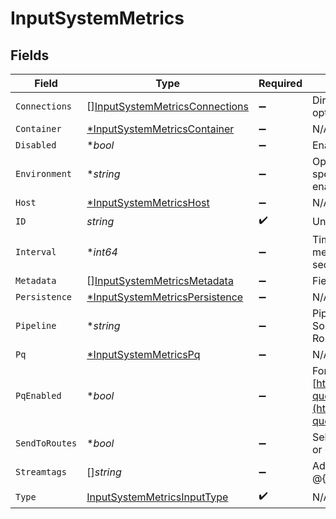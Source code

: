 # InputSystemMetrics


## Fields

| Field                                                                                                                                   | Type                                                                                                                                    | Required                                                                                                                                | Description                                                                                                                             |
| --------------------------------------------------------------------------------------------------------------------------------------- | --------------------------------------------------------------------------------------------------------------------------------------- | --------------------------------------------------------------------------------------------------------------------------------------- | --------------------------------------------------------------------------------------------------------------------------------------- |
| `Connections`                                                                                                                           | [][InputSystemMetricsConnections](../../models/shared/inputsystemmetricsconnections.md)                                                 | :heavy_minus_sign:                                                                                                                      | Direct connections to Destinations, optionally via a Pipeline or a Pack.                                                                |
| `Container`                                                                                                                             | [*InputSystemMetricsContainer](../../models/shared/inputsystemmetricscontainer.md)                                                      | :heavy_minus_sign:                                                                                                                      | N/A                                                                                                                                     |
| `Disabled`                                                                                                                              | **bool*                                                                                                                                 | :heavy_minus_sign:                                                                                                                      | Enable/disable this input                                                                                                               |
| `Environment`                                                                                                                           | **string*                                                                                                                               | :heavy_minus_sign:                                                                                                                      | Optionally, enable this config only on a specified Git branch. If empty, will be enabled everywhere.                                    |
| `Host`                                                                                                                                  | [*InputSystemMetricsHost](../../models/shared/inputsystemmetricshost.md)                                                                | :heavy_minus_sign:                                                                                                                      | N/A                                                                                                                                     |
| `ID`                                                                                                                                    | *string*                                                                                                                                | :heavy_check_mark:                                                                                                                      | Unique ID for this input                                                                                                                |
| `Interval`                                                                                                                              | **int64*                                                                                                                                | :heavy_minus_sign:                                                                                                                      | Time, in seconds, between consecutive metric collections. Default is 10 seconds.                                                        |
| `Metadata`                                                                                                                              | [][InputSystemMetricsMetadata](../../models/shared/inputsystemmetricsmetadata.md)                                                       | :heavy_minus_sign:                                                                                                                      | Fields to add to events from this input.                                                                                                |
| `Persistence`                                                                                                                           | [*InputSystemMetricsPersistence](../../models/shared/inputsystemmetricspersistence.md)                                                  | :heavy_minus_sign:                                                                                                                      | N/A                                                                                                                                     |
| `Pipeline`                                                                                                                              | **string*                                                                                                                               | :heavy_minus_sign:                                                                                                                      | Pipeline to process data from this Source before sending it through the Routes.                                                         |
| `Pq`                                                                                                                                    | [*InputSystemMetricsPq](../../models/shared/inputsystemmetricspq.md)                                                                    | :heavy_minus_sign:                                                                                                                      | N/A                                                                                                                                     |
| `PqEnabled`                                                                                                                             | **bool*                                                                                                                                 | :heavy_minus_sign:                                                                                                                      | For details on Persistent Queues, see: [https://docs.cribl.io/stream/persistent-queues](https://docs.cribl.io/stream/persistent-queues) |
| `SendToRoutes`                                                                                                                          | **bool*                                                                                                                                 | :heavy_minus_sign:                                                                                                                      | Select whether to send data to Routes, or directly to Destinations.                                                                     |
| `Streamtags`                                                                                                                            | []*string*                                                                                                                              | :heavy_minus_sign:                                                                                                                      | Add tags for filtering and grouping in @{product}.                                                                                      |
| `Type`                                                                                                                                  | [InputSystemMetricsInputType](../../models/shared/inputsystemmetricsinputtype.md)                                                       | :heavy_check_mark:                                                                                                                      | N/A                                                                                                                                     |